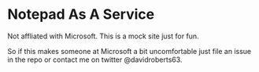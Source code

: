 # Notepad As A Service
Not affliated with Microsoft. This is a mock site just for fun.

So if this makes someone at Microsoft a bit uncomfortable just file an issue in the repo or contact me on twitter @davidroberts63.
